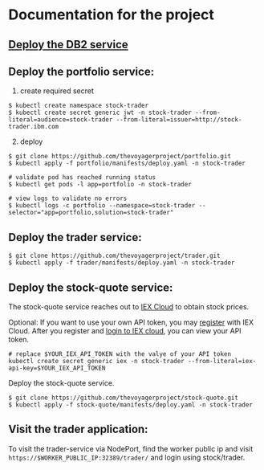 # Documentation for the project

## [Deploy the DB2 service](DB2.md)

## Deploy the portfolio service:
1. create required secret

```
$ kubectl create namespace stock-trader
$ kubectl create secret generic jwt -n stock-trader --from-literal=audience=stock-trader --from-literal=issuer=http://stock-trader.ibm.com
```

2. deploy

```
$ git clone https://github.com/thevoyagerproject/portfolio.git
$ kubectl apply -f portfolio/manifests/deploy.yaml -n stock-trader

# validate pod has reached running status
$ kubectl get pods -l app=portfolio -n stock-trader

# view logs to validate no errors
$ kubectl logs -c portfolio --namespace=stock-trader --selector="app=portfolio,solution=stock-trader"
```

## Deploy the trader service:

```
$ git clone https://github.com/thevoyagerproject/trader.git
$ kubectl apply -f trader/manifests/deploy.yaml -n stock-trader
```

## Deploy the stock-quote service:

The stock-quote service reaches out to [IEX Cloud](https://iexcloud.io/) to obtain stock prices.  

Optional: If you want to use your own API token, you may [register](https://iexcloud.io/cloud-login#/register) with IEX Cloud.  After you register and [login to IEX cloud](https://iexcloud.io/cloud-login), you can view your API token.

```
# replace $YOUR_IEX_API_TOKEN with the valye of your API token
kubectl create secret generic iex -n stock-trader --from-literal=iex-api-key=$YOUR_IEX_API_TOKEN
```

Deploy the stock-quote service.

```
$ git clone https://github.com/thevoyagerproject/stock-quote.git
$ kubectl apply -f stock-quote/manifests/deploy.yaml -n stock-trader
```

## Visit the trader application:
To visit the trader-service via NodePort, find the worker public ip and visit ```https://$WORKER_PUBLIC_IP:32389/trader/``` and login using stock/trader.
